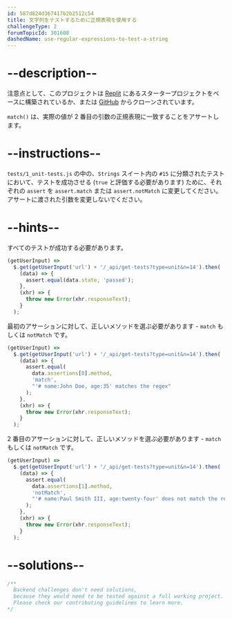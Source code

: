 ```yaml
---
id: 587d824d367417b2b2512c54
title: 文字列をテストするために正規表現を使用する
challengeType: 2
forumTopicId: 301608
dashedName: use-regular-expressions-to-test-a-string
---
```


# --description--

注意点として、このプロジェクトは <a href="https://replit.com/github/topcoder-platform/boilerplate-mochachai" target="_blank" rel="noopener noreferrer nofollow">Replit</a> にあるスタータープロジェクトをベースに構築されているか、または <a href="https://github.com/topcoder-platform/boilerplate-mochachai/" target="_blank" rel="noopener noreferrer nofollow">GitHub</a> からクローンされています。

`match()` は、実際の値が 2 番目の引数の正規表現に一致することをアサートします。

# --instructions--

`tests/1_unit-tests.js` の中の、`Strings` スイート内の `#15` に分類されたテストにおいて、テストを成功させる (`true` と評価する必要があります) ために、それぞれの `assert` を `assert.match` または `assert.notMatch` に変更してください。 アサートに渡された引数を変更しないでください。

# --hints--

すべてのテストが成功する必要があります。

```js
(getUserInput) =>
  $.get(getUserInput('url') + '/_api/get-tests?type=unit&n=14').then(
    (data) => {
      assert.equal(data.state, 'passed');
    },
    (xhr) => {
      throw new Error(xhr.responseText);
    }
  );
```

最初のアサーションに対して、正しいメソッドを選ぶ必要があります - `match` もしくは `notMatch` です。

```js
(getUserInput) =>
  $.get(getUserInput('url') + '/_api/get-tests?type=unit&n=14').then(
    (data) => {
      assert.equal(
        data.assertions[0].method,
        'match',
        "'# name:John Doe, age:35' matches the regex"
      );
    },
    (xhr) => {
      throw new Error(xhr.responseText);
    }
  );
```

2 番目のアサーションに対して、正しいメソッドを選ぶ必要があります - `match` もしくは `notMatch` です。

```js
(getUserInput) =>
  $.get(getUserInput('url') + '/_api/get-tests?type=unit&n=14').then(
    (data) => {
      assert.equal(
        data.assertions[1].method,
        'notMatch',
        "'# name:Paul Smith III, age:twenty-four' does not match the regex (the age must be numeric)"
      );
    },
    (xhr) => {
      throw new Error(xhr.responseText);
    }
  );
```

# --solutions--

```js
/**
  Backend challenges don't need solutions, 
  because they would need to be tested against a full working project. 
  Please check our contributing guidelines to learn more.
*/
```
